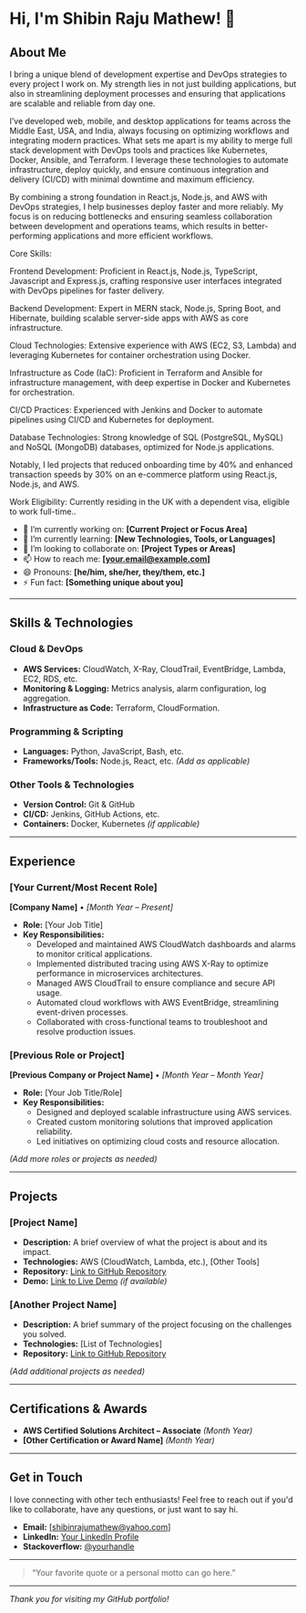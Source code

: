 # Hi, I'm Shibin Raju Mathew! 👋


## About Me

I bring a unique blend of development expertise and DevOps strategies to every project I work on. My strength lies in not just building applications, but also in streamlining deployment processes and ensuring that applications are scalable and reliable from day one.

I’ve developed web, mobile, and desktop applications for teams across the Middle East, USA, and India, always focusing on optimizing workflows and integrating modern practices. What sets me apart is my ability to merge full stack development with DevOps tools and practices like Kubernetes, Docker, Ansible, and Terraform. I leverage these technologies to automate infrastructure, deploy quickly, and ensure continuous integration and delivery (CI/CD) with minimal downtime and maximum efficiency.

By combining a strong foundation in React.js, Node.js, and AWS with DevOps strategies, I help businesses deploy faster and more reliably. My focus is on reducing bottlenecks and ensuring seamless collaboration between development and operations teams, which results in better-performing applications and more efficient workflows.

Core Skills:

Frontend Development:
Proficient in React.js, Node.js, TypeScript, Javascript and Express.js, crafting responsive user interfaces integrated with DevOps pipelines for faster delivery.

Backend Development:
Expert in MERN stack, Node.js, Spring Boot, and Hibernate, building scalable server-side apps with AWS as core infrastructure.

Cloud Technologies:
Extensive experience with AWS (EC2, S3, Lambda) and leveraging Kubernetes for container orchestration using Docker.

Infrastructure as Code (IaC):
Proficient in Terraform and Ansible for infrastructure management, with deep expertise in Docker and Kubernetes for orchestration.

CI/CD Practices:
Experienced with Jenkins and Docker to automate pipelines using CI/CD and Kubernetes for deployment.

Database Technologies:
Strong knowledge of SQL (PostgreSQL, MySQL) and NoSQL (MongoDB) databases, optimized for Node.js applications.

Notably, I led projects that reduced onboarding time by 40% and enhanced transaction speeds by 30% on an e-commerce platform using React.js, Node.js, and AWS.

Work Eligibility: Currently residing in the UK with a dependent visa, eligible to work full-time..

- 🔭 I’m currently working on: **[Current Project or Focus Area]**
- 🌱 I’m currently learning: **[New Technologies, Tools, or Languages]**
- 👯 I’m looking to collaborate on: **[Project Types or Areas]**
- 📫 How to reach me: **[your.email@example.com]**
- 😄 Pronouns: **[he/him, she/her, they/them, etc.]**
- ⚡ Fun fact: **[Something unique about you]**

---

## Skills & Technologies

### Cloud & DevOps
- **AWS Services:** CloudWatch, X-Ray, CloudTrail, EventBridge, Lambda, EC2, RDS, etc.
- **Monitoring & Logging:** Metrics analysis, alarm configuration, log aggregation.
- **Infrastructure as Code:** Terraform, CloudFormation.

### Programming & Scripting
- **Languages:** Python, JavaScript, Bash, etc.
- **Frameworks/Tools:** Node.js, React, etc. *(Add as applicable)*

### Other Tools & Technologies
- **Version Control:** Git & GitHub
- **CI/CD:** Jenkins, GitHub Actions, etc.
- **Containers:** Docker, Kubernetes *(if applicable)*

---

## Experience

### [Your Current/Most Recent Role]
**[Company Name]** • *[Month Year – Present]*  
- **Role:** [Your Job Title]
- **Key Responsibilities:**
  - Developed and maintained AWS CloudWatch dashboards and alarms to monitor critical applications.
  - Implemented distributed tracing using AWS X-Ray to optimize performance in microservices architectures.
  - Managed AWS CloudTrail to ensure compliance and secure API usage.
  - Automated cloud workflows with AWS EventBridge, streamlining event-driven processes.
  - Collaborated with cross-functional teams to troubleshoot and resolve production issues.

### [Previous Role or Project]
**[Previous Company or Project Name]** • *[Month Year – Month Year]*  
- **Role:** [Your Job Title/Role]
- **Key Responsibilities:**
  - Designed and deployed scalable infrastructure using AWS services.
  - Created custom monitoring solutions that improved application reliability.
  - Led initiatives on optimizing cloud costs and resource allocation.

*(Add more roles or projects as needed)*

---

## Projects

### [Project Name]
- **Description:** A brief overview of what the project is about and its impact.
- **Technologies:** AWS (CloudWatch, Lambda, etc.), [Other Tools]
- **Repository:** [Link to GitHub Repository](https://github.com/yourusername/project-name)
- **Demo:** [Link to Live Demo](https://yourprojectdemo.com) *(if available)*

### [Another Project Name]
- **Description:** A brief summary of the project focusing on the challenges you solved.
- **Technologies:** [List of Technologies]
- **Repository:** [Link to GitHub Repository](https://github.com/yourusername/project-name)

*(Add additional projects as needed)*

---

## Certifications & Awards

- **AWS Certified Solutions Architect – Associate** *(Month Year)*
- **[Other Certification or Award Name]** *(Month Year)*

---

## Get in Touch

I love connecting with other tech enthusiasts! Feel free to reach out if you'd like to collaborate, have any questions, or just want to say hi.

- **Email:** [shibinrajumathew@yahoo.com]
- **LinkedIn:** [Your LinkedIn Profile](https://linkedin.com/in/shibinrajumathew)
- **Stackoverflow:** [@yourhandle](https://stackoverflow.com/users/8006192/shibin-raju-mathew)

---

> “Your favorite quote or a personal motto can go here.”

---

*Thank you for visiting my GitHub portfolio!*

